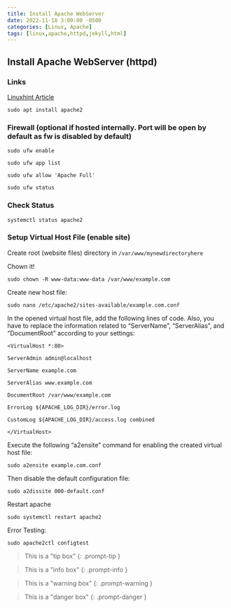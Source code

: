 ```yaml
---
title: Install Apache WebServer
date: 2022-11-18 3:00:00 -0500
categories: [Linux, Apache]
tags: [linux,apache,httpd,jekyll,html]
---
```


## Install Apache WebServer (httpd)

### Links

[Linuxhint Article](https://linuxhint.com/install-configure-apache-web-server-ubuntu-22-04/)

```terminal
sudo apt install apache2
```

### Firewall (optional if hosted internally.  Port will be open by default as fw is disabled by default)

```terminal
sudo ufw enable
```

```terminal
sudo ufw app list
```

```terminal
sudo ufw allow 'Apache Full'
```

```terminal
sudo ufw status
```

### Check Status

```terminal
systemctl status apache2
```

### Setup Virtual Host File (enable site)

Create root (website files) directory in `/var/www/mynewdirectoryhere`

Chown it!
```terminal
sudo chown -R www-data:www-data /var/www/example.com
```

Create new host file:
```terminal
sudo nano /etc/apache2/sites-available/example.com.conf
```

In the opened virtual host file, add the following lines of code. Also, you have to replace the information related to “ServerName”, “ServerAlias”, and “DocumentRoot” according to your settings:

```terminal
<VirtualHost *:80>

ServerAdmin admin@localhost

ServerName example.com

ServerAlias www.example.com

DocumentRoot /var/www/example.com

ErrorLog ${APACHE_LOG_DIR}/error.log

CustomLog ${APACHE_LOG_DIR}/access.log combined

</VirtualHost>
```

Execute the following “a2ensite” command for enabling the created virtual host file:

```terminal
sudo a2ensite example.com.conf
```

Then disable the default configuration file:

```terminal
sudo a2dissite 000-default.conf
```
Restart apache

```terminal
sudo systemctl restart apache2
```
Error Testing:

```terminal
sudo apache2ctl configtest
```


> This is a "tip box"
{: .prompt-tip }

> This is a "info box"
{: .prompt-info }

> This is a "warning box"
{: .prompt-warning }

> This is a "danger box"
{: .prompt-danger }